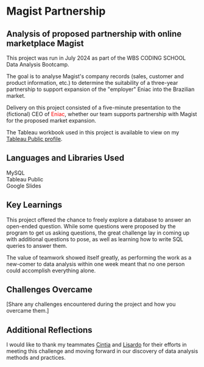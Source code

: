 # Magist Partnership
## Analysis of proposed partnership with online marketplace Magist
This project was run in July 2024 as part of the WBS CODING SCHOOL Data Analysis Bootcamp.

The goal is to analyse Magist's company records (sales, customer and product information, etc.) to determine the suitability of a three-year partnership to support expansion of the "employer" Eniac into the Brazilian market.

Delivery on this project consisted of a five-minute presentation to the (fictional) CEO of <span style="color:red">Eniac</span>, whether our team supports partnership with Magist for the proposed market expansion.

The Tableau workbook used in this project is available to view on my [Tableau Public profile](https://public.tableau.com/app/profile/christopher.galloway5578/viz/New_Magist/).

## Languages and Libraries Used
MySQL     
Tableau Public      
Google Slides      

## Key Learnings
This project offered the chance to freely explore a database to answer an open-ended question. While some questions were proposed by the program to get us asking questions, the great challenge lay in coming up with additional questions to pose, as well as learning how to write SQL queries to answer them. 

The value of teamwork showed itself greatly, as performing the work as a new-comer to data analysis within one week meant that no one person could accomplish everything alone.

## Challenges Overcame
[Share any challenges encountered during the project and how you overcame them.]
## Additional Reflections
I would like to thank my teammates [Cintia](https://github.com/Cintia0528) and [Lisardo](https://github.com/lisardo-iniesta) for their efforts in meeting this challenge and moving forward in our discovery of data analysis methods and practices.
